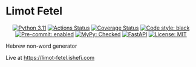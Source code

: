 # Limot Fetel

<p align="center">
<a href="https://www.python.org"><img alt="Python 3.11" src="https://img.shields.io/badge/Python-3.11-3776AB.svg?style=flat&logo=python&logoColor=white"></a>
<a href="https://github.com/ishefi/limot-fetel/actions"><img alt="Actions Status" src="https://github.com/ishefi/limot-fetel/actions/workflows/test.yml/badge.svg"></a>
<a href="https://coveralls.io/github/ishefi/limot-fetel?branch=main"><img alt="Coverage Status" src="https://coveralls.io/repos/github/ishefi/limot-fetel/badge.svg?branch=main"></a>
<a href="https://github.com/psf/black"><img alt="Code style: black" src="https://img.shields.io/badge/code%20style-black-000000.svg"></a>
<a href="https://github.com/pre-commit/pre-commit"><img alt="Pre-commit: enabled" src="https://img.shields.io/badge/pre--commit-enabled-brightgreen?logo=pre-commit&logoColor=white"></a>
<a href="http://mypy-lang.org/"><img alt="MyPy: Checked" src="http://www.mypy-lang.org/static/mypy_badge.svg"></a>
<a href="https://fastapi.tiangolo.com"><img alt="FastAPI" src="https://img.shields.io/badge/FastAPI-0.98.0-009688.svg?style=flat&logo=FastAPI&logoColor=white"></a>
<a href="https://github.com/ishefi/limot-fetel/blob/main/LICENSE"><img alt="License: MIT" src="https://img.shields.io/badge/License-MIT-purple.svg"></a>
</p>

Hebrew non-word generator

Live at https://limot-fetel.ishefi.com
